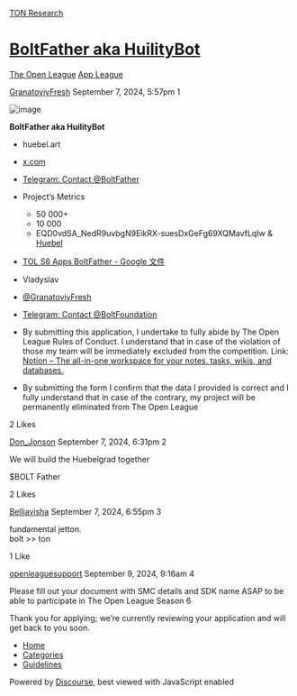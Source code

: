 [TON Research](/)

# [BoltFather aka HuilityBot](/t/boltfather-aka-huilitybot/31868)

[The Open League](/c/the-open-league/app-leaderboard/58)  [App League](/c/the-open-league/app-leaderboard/58) 

    

[GranatoviyFresh](https://tonresear.ch/u/GranatoviyFresh)   September 7, 2024, 5:57pm  1

![image](https://tonresear.ch/uploads/default/original/2X/a/af0a3d93d3b20f3af6c40173b3bc3fc6bada3a1f.jpeg)

**BoltFather aka HuilityBot**

*   huebel.art
    
*   [x.com](http://x.com/BoltLabsTon)
    
*   [Telegram: Contact @BoltFather](http://t.me/BoltFather)
    
*   Project’s Metrics
    
    *   50 000+
    *   10 000
    *   EQD0vdSA\_NedR9uvbgN9EikRX-suesDxGeFg69XQMavfLqIw & [Huebel](https://getgems.io/collection/EQChyNfRCa7qCOtlRhjTbEi3Ok_IPnMXhlHyLjzqq27QXOaG)
*   [TOL S6 Apps BoltFather - Google 文件](https://docs.google.com/document/d/1OUgUK0ST-AMauPI9yKAPTe8os9dPJowZ8S4ZMyTaZPE/edit?usp=sharing)
    
*   Vladyslav
    
*   [@GranatoviyFresh](/u/granatoviyfresh)
    
*   [Telegram: Contact @BoltFoundation](http://t.me/BoltFoundation/27)
    
*   By submitting this application, I undertake to fully abide by The Open League Rules of Conduct. I understand that in case of the violation of those my team will be immediately excluded from the competition. Link: [Notion – The all-in-one workspace for your notes, tasks, wikis, and databases.](https://ton-org.notion.site/The-Open-League-Rules-of-Conduct-04f4a0fedf1a401687075f5efd83de68)
    
*   By submitting the form I confirm that the data I provided is correct and I fully understand that in case of the contrary, my project will be permanently eliminated from The Open League
    

  2 Likes

[Don\_Jonson](https://tonresear.ch/u/Don_Jonson) September 7, 2024, 6:31pm  2

We will build the Huebelgrad together

$BOLT Father

  2 Likes

[Belliavisha](https://tonresear.ch/u/Belliavisha) September 7, 2024, 6:55pm  3

fundamental jetton.  
bolt >> ton

  1 Like

[openleaguesupport](https://tonresear.ch/u/openleaguesupport) September 9, 2024, 9:16am  4

Please fill out your document with SMC details and SDK name ASAP to be able to participate in The Open League Season 6

Thank you for applying; we’re currently reviewing your application and will get back to you soon.

 

*   [Home](/)
*   [Categories](/categories)
*   [Guidelines](/guidelines)

Powered by [Discourse](https://www.discourse.org), best viewed with JavaScript enabled